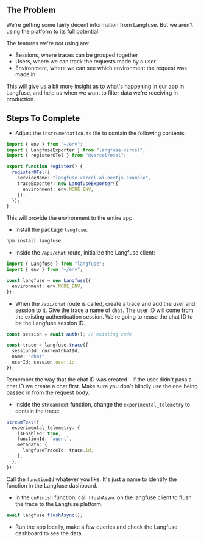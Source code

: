 ## The Problem

We're getting some fairly decent information from Langfuse. But we aren't using the platform to its full potential.

The features we're not using are:

- Sessions, where traces can be grouped together
- Users, where we can track the requests made by a user
- Environment, where we can see which environment the request was made in

This will give us a bit more insight as to what's happening in our app in Langfuse, and help us when we want to filter data we're receiving in production.

## Steps To Complete

- Adjust the `instrumentation.ts` file to contain the following contents:

```ts
import { env } from "~/env";
import { LangfuseExporter } from "langfuse-vercel";
import { registerOTel } from "@vercel/otel";

export function register() {
  registerOTel({
    serviceName: "langfuse-vercel-ai-nextjs-example",
    traceExporter: new LangfuseExporter({
      environment: env.NODE_ENV,
    }),
  });
}
```

This will provide the environment to the entire app.

- Install the package `langfuse`:

```bash
npm install langfuse
```

- Inside the `/api/chat` route, initialize the Langfuse client:

```ts
import { Langfuse } from "langfuse";
import { env } from "~/env";

const langfuse = new Langfuse({
  environment: env.NODE_ENV,
});
```

- When the `/api/chat` route is called, create a trace and add the user and session to it. Give the trace a name of `chat`. The user ID will come from the existing authentication session. We're going to reuse the chat ID to be the Langfuse session ID.

```ts
const session = await auth(); // existing code

const trace = langfuse.trace({
  sessionId: currentChatId,
  name: "chat",
  userId: session.user.id,
});
```

Remember the way that the chat ID was created - if the user didn't pass a chat ID we create a chat first. Make sure you don't blindly use the one being passed in from the request body.

- Inside the `streamText` function, change the `experimental_telemetry` to contain the trace:

```ts
streamText({
  experimental_telemetry: {
    isEnabled: true,
    functionId: `agent`,
    metadata: {
      langfuseTraceId: trace.id,
    },
  },
});
```

Call the `functionId` whatever you like. It's just a name to identify the function in the Langfuse dashboard.

- In the `onFinish` function, call `flushAsync` on the langfuse client to flush the trace to the Langfuse platform.

```ts
await langfuse.flushAsync();
```

- Run the app locally, make a few queries and check the Langfuse dashboard to see the data.

